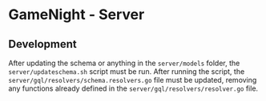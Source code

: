 # GameNight - Server

## Development

After updating the schema or anything in the `server/models` folder, the 
`server/updateschema.sh` script must be run. After running the script, the 
`server/gql/resolvers/schema.resolvers.go` file must be updated, removing any
functions already defined in the `server/gql/resolvers/resolver.go` file.